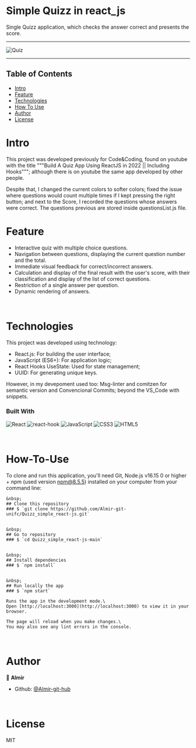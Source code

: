 Simple Quizz in react_js
================================
Single Quizz application, which checks the answer correct and presents the score.

---------------------------------------------------------------------------------------------------------


![Quiz](https://github.com/Almir-git-unifc/Quizz_simple_react-js/blob/main/screenshot.png)


--------------------------------------------------------------------------------------

<!-- START doctoc generated TOC please keep comment here to allow auto update -->
<!-- DON'T EDIT THIS SECTION, INSTEAD RE-RUN doctoc TO UPDATE -->
## Table of Contents
- [Intro](#Intro)
- [Feature](#Feature)
- [Technologies](#Technologies)
- [How To Use](#How-To-Use)
- [Author](#Author)
- [License](#License)

<!-- END doctoc generated TOC please keep comment here to allow auto update -->


# Intro <a name = "Intro"></a>
This project was developed previously for  Code&Coding, found on youtube with the title """Build A Quiz App Using ReactJS in 2022 || Including Hooks"""; although there is on youtube the same app developed by other people.

Despite that, I changed the current colors to softer colors; fixed the issue where questions would count multiple times if I kept pressing the right button; and next to the Score, I recorded the questions whose answers were correct. The questions previous are stored inside questionsList.js file.



# Feature <a name = "Feature"></a>
- Interactive quiz with multiple choice questions.
- Navigation between questions, displaying the current question number and the total.
- Immediate visual feedback for correct/incorrect answers.
- Calculation and display of the final result with the user's score, with their classification and display of the list of correct questions.
- Restriction of a single answer per question.
- Dynamic rendering of answers.



&nbsp;
# Technologies <a name = "Technologies"></a>
This project was developed using technology:
- React.js: For building the user interface;
- JavaScript (ES6+): For application logic;
- React Hooks UseState: Used for state management;
- UUID: For generating unique keys.

However, in my devepoment used too:
Msg-linter and comitzen for semantic version and Convencional Commits;  beyond the VS_Code with snippets. 


### Built With 
![React](https://img.shields.io/badge/react-%2320232a.svg?style=for-the-badge&logo=react&logoColor=%2361DAFB)
![react-hook](https://img.shields.io/badge/hooks-%2320232a.svg?style=for-the-badge&logo=react&logoColor=%2361DAFB)
![JavaScript](https://img.shields.io/badge/javascript-%23323330.svg?style=for-the-badge&logo=javascript&logoColor=%23F7DF1E)
![CSS3](https://img.shields.io/badge/css3-%231572B6.svg?style=for-the-badge&logo=css3&logoColor=white)
![HTML5](https://img.shields.io/badge/html5-%23E34F26.svg?style=for-the-badge&logo=html5&logoColor=white)

 
&nbsp;
# How-To-Use <a name = "How-To-Use"></a>

To clone and run this application, you'll need Git, Node.js v16.15 0 or higher + npm (used version npm@8.5.5) installed on your computer from your command line:

```
&nbsp;
## Clone this repository
### $ `git clone https://github.com/Almir-git-unifc/Quizz_simple_react-js.git`


&nbsp;
## Go to repository
### $ `cd Quizz_simple_react-js-main`


&nbsp;
## Install dependencies
### $ `npm install`


&nbsp;
## Run locally the app
### $ `npm start`

Runs the app in the development mode.\
Open [http://localhost:3000](http://localhost:3000) to view it in your browser.

The page will reload when you make changes.\
You may also see any lint errors in the console.
```

&nbsp;
# Author <a name = "Author"></a>

👤 **Almir**

- Github: [@Almir-git-hub](https://github.com/Almir-git-unifc)


&nbsp;
# License <a name = "License"></a>

MIT



<!-- 
Instrucoes para readme.md

https://blog.rocketseat.com.br/como-fazer-um-bom-readme/

Use estas badges:  https://ileriayo.github.io/markdown-badges/
->
